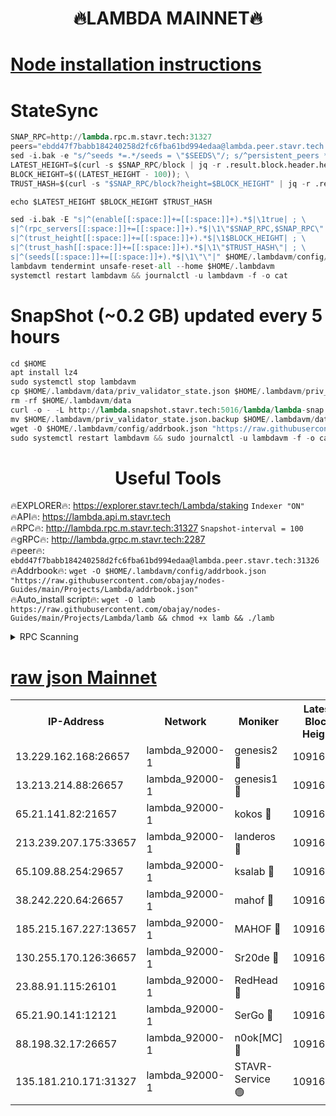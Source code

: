 <h1 align="center"> 🔥LAMBDA MAINNET🔥</h1>


[Node installation instructions](https://github.com/obajay/nodes-Guides/tree/main/Projects/Lambda)
=


# StateSync
```python
SNAP_RPC=http://lambda.rpc.m.stavr.tech:31327
peers="ebdd47f7babb184240258d2fc6fba61bd994edaa@lambda.peer.stavr.tech:31326" 
sed -i.bak -e "s/^seeds *=.*/seeds = \"$SEEDS\"/; s/^persistent_peers *=.*/persistent_peers = \"$PEERS\"/" $HOME/.lambdavm/config/config.toml
LATEST_HEIGHT=$(curl -s $SNAP_RPC/block | jq -r .result.block.header.height); \
BLOCK_HEIGHT=$((LATEST_HEIGHT - 100)); \
TRUST_HASH=$(curl -s "$SNAP_RPC/block?height=$BLOCK_HEIGHT" | jq -r .result.block_id.hash)

echo $LATEST_HEIGHT $BLOCK_HEIGHT $TRUST_HASH

sed -i.bak -E "s|^(enable[[:space:]]+=[[:space:]]+).*$|\1true| ; \
s|^(rpc_servers[[:space:]]+=[[:space:]]+).*$|\1\"$SNAP_RPC,$SNAP_RPC\"| ; \
s|^(trust_height[[:space:]]+=[[:space:]]+).*$|\1$BLOCK_HEIGHT| ; \
s|^(trust_hash[[:space:]]+=[[:space:]]+).*$|\1\"$TRUST_HASH\"| ; \
s|^(seeds[[:space:]]+=[[:space:]]+).*$|\1\"\"|" $HOME/.lambdavm/config/config.toml
lambdavm tendermint unsafe-reset-all --home $HOME/.lambdavm
systemctl restart lambdavm && journalctl -u lambdavm -f -o cat

```
# SnapShot (~0.2 GB) updated every 5 hours
```python
cd $HOME
apt install lz4
sudo systemctl stop lambdavm
cp $HOME/.lambdavm/data/priv_validator_state.json $HOME/.lambdavm/priv_validator_state.json.backup
rm -rf $HOME/.lambdavm/data
curl -o - -L http://lambda.snapshot.stavr.tech:5016/lambda/lambda-snap.tar.lz4 | lz4 -c -d - | tar -x -C $HOME/.lambdavm --strip-components 2
mv $HOME/.lambdavm/priv_validator_state.json.backup $HOME/.lambdavm/data/priv_validator_state.json
wget -O $HOME/.lambdavm/config/addrbook.json "https://raw.githubusercontent.com/obajay/nodes-Guides/main/Projects/Lambda/addrbook.json"
sudo systemctl restart lambdavm && sudo journalctl -u lambdavm -f -o cat
```
 <h1 align="center"> Useful Tools</h1>

🔥EXPLORER🔥:      https://explorer.stavr.tech/Lambda/staking	        `Indexer "ON"` \
🔥API🔥: 			 		 https://lambda.api.m.stavr.tech \
🔥RPC🔥:           http://lambda.rpc.m.stavr.tech:31327	              `Snapshot-interval = 100` \
🔥gRPC🔥:          http://lambda.grpc.m.stavr.tech:2287 \
🔥peer🔥:					 `ebdd47f7babb184240258d2fc6fba61bd994edaa@lambda.peer.stavr.tech:31326` \
🔥Addrbook🔥:    ```wget -O $HOME/.lambdavm/config/addrbook.json "https://raw.githubusercontent.com/obajay/nodes-Guides/main/Projects/Lambda/addrbook.json"``` \
🔥Auto_install script🔥: ```wget -O lamb https://raw.githubusercontent.com/obajay/nodes-Guides/main/Projects/Lambda/lamb && chmod +x lamb && ./lamb```


<details>
<summary>RPC Scanning</summary>

<h2 align="center"> We scan nodes in real time every 4 hours. And we provide the final result of RPC endpoints.
We cannot influence the operation of these nodes in any way. </h2>


```python
If Voting Power is higher than 0 --> then the Node is a validator of the network and may be subject to attack and be a potential threat to the chain.
```
```python
We marked such validators with a red symbol
```

</details>

[raw json Mainnet](https://rpc-check.lambm.stavr.tech/lambm/rpc-lambm-result.json)
=


<table><tr><th>IP-Address</th><th>Network</th><th>Moniker</th><th>Latest Block Height</th><th>Earliest Block Height</th><th>Catching Up</th><th>Tx Index</th><th>Voting Power</th><th>Scan Time</th></tr><tr><td>13.229.162.168:26657</td><td>lambda_92000-1</td><td>genesis2 🔴</td><td>10916439</td><td>1</td><td>False</td><td>on</td><td>16647390</td><td>2024-01-03T09:48:34.326555278UTC</td></tr><tr><td>13.213.214.88:26657</td><td>lambda_92000-1</td><td>genesis1 🔴</td><td>10916440</td><td>1</td><td>False</td><td>on</td><td>107835</td><td>2024-01-03T09:48:39.241705660UTC</td></tr><tr><td>65.21.141.82:21657</td><td>lambda_92000-1</td><td>kokos 🔴</td><td>10916441</td><td>7716001</td><td>False</td><td>off</td><td>546765</td><td>2024-01-03T09:48:41.681096599UTC</td></tr><tr><td>213.239.207.175:33657</td><td>lambda_92000-1</td><td>landeros 🔴</td><td>10916438</td><td>8136001</td><td>False</td><td>off</td><td>1251773</td><td>2024-01-03T09:48:28.238252024UTC</td></tr><tr><td>65.109.88.254:29657</td><td>lambda_92000-1</td><td>ksalab 🔴</td><td>10916442</td><td>8715001</td><td>False</td><td>on</td><td>505258</td><td>2024-01-03T09:48:44.539217379UTC</td></tr><tr><td>38.242.220.64:26657</td><td>lambda_92000-1</td><td>mahof 🔴</td><td>10916436</td><td>10131001</td><td>False</td><td>off</td><td>770350</td><td>2024-01-03T09:48:21.479001541UTC</td></tr><tr><td>185.215.167.227:13657</td><td>lambda_92000-1</td><td>MAHOF 🔴</td><td>10916439</td><td>10134001</td><td>False</td><td>on</td><td>2051510</td><td>2024-01-03T09:48:37.999036495UTC</td></tr><tr><td>130.255.170.126:36657</td><td>lambda_92000-1</td><td>Sr20de 🔴</td><td>10916438</td><td>10715001</td><td>False</td><td>off</td><td>674036</td><td>2024-01-03T09:48:28.653052156UTC</td></tr><tr><td>23.88.91.115:26101</td><td>lambda_92000-1</td><td>RedHead 🔴</td><td>10916438</td><td>10816438</td><td>False</td><td>off</td><td>553202</td><td>2024-01-03T09:48:28.906497399UTC</td></tr><tr><td>65.21.90.141:12121</td><td>lambda_92000-1</td><td>SerGo 🔴</td><td>10916442</td><td>10816442</td><td>False</td><td>off</td><td>10591786</td><td>2024-01-03T09:48:44.967622495UTC</td></tr><tr><td>88.198.32.17:26657</td><td>lambda_92000-1</td><td>n0ok[MC] 🔴</td><td>10916443</td><td>10816443</td><td>False</td><td>off</td><td>1578630</td><td>2024-01-03T09:48:48.102288901UTC</td></tr><tr><td>135.181.210.171:31327</td><td>lambda_92000-1</td><td>STAVR-Service 🟢</td><td>10916441</td><td>10912001</td><td>False</td><td>on</td><td>0</td><td>2024-01-03T09:48:44.173275391UTC</td></tr></table>
